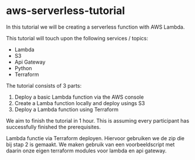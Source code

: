 # aws-serverless-tutorial

In this tutorial we will be creating a serverless function with AWS Lambda.

This tutorial will touch upon the following services / topics:
* Lambda
* S3
* Api Gateway
* Python
* Terraform

The tutorial consists of 3 parts:
1. Deploy a basic Lambda function via the AWS console
2. Create a Lamba function locally and deploy usings S3
3. Deploy a Lambda function using Terraform

We aim to finish the tutorial in 1 hour. This is assuming every participant has successfully finished the prerequisites. 


Lambda functie via Terraform deployen. Hiervoor gebruiken we de zip die bij stap 2 is gemaakt. We maken gebruik van een voorbeeldscript met daarin onze eigen terraform modules voor lambda en api gateway. 
